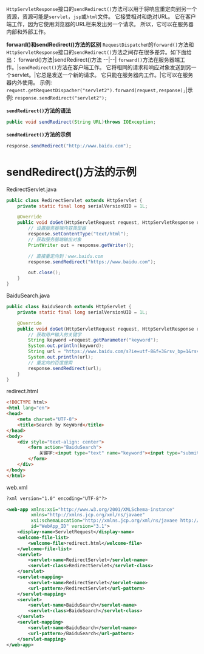 `HttpServletResponse`接口的`sendRedirect()`方法可以用于将响应重定向到另一个资源，资源可能是`servlet`，`jsp`或`html`文件。
它接受相对和绝对URL。
它在客户端工作，因为它使用浏览器的URL栏来发出另一个请求。 所以，它可以在服务器内部和外部工作。

**forward()和sendRedirect()方法的区别**
`RequestDispatche`r的`forward()`方法和`HttpServletResponse`接口的`sendRedirect()`方法之间存在很多差异。如下面给出：
forward()方法|sendRedirect()方法
--|--|
`forward()`方法在服务器端工作。|`sendRedirect()`方法在客户端工作。
它将相同的请求和响应对象发送到另一个servlet。|它总是发送一个新的请求。
它只能在服务器内工作。|它可以在服务器内外使用。
示例: `request.getRequestDispacher("servlet2").forward(request,response);`|示例: `response.sendRedirect("servlet2");`

**`sendRedirect()`方法的语法**
~~~java
public void sendRedirect(String URL)throws IOException;
~~~
**`sendRedirect()`方法的示例**
~~~java
response.sendRedirect("http://www.baidu.com");
~~~

# sendRedirect()方法的示例

RedirectServlet.java
~~~java
public class RedirectServlet extends HttpServlet {
    private static final long serialVersionUID = 1L;

    @Override
    public void doGet(HttpServletRequest request, HttpServletResponse response) throws IOException {
        // 设置服务器端内容类型器
        response.setContentType("text/html");
        // 获取服务器端输出对象
        PrintWriter out = response.getWriter();

        // 直接重定向到：www.baidu.com
        response.sendRedirect("https://www.baidu.com");

        out.close();
    }
}
~~~

BaiduSearch.java
~~~java
public class BaiduSearch extends HttpServlet {
    private static final long serialVersionUID = 1L;

    @Override
    public void doGet(HttpServletRequest request, HttpServletResponse response) throws IOException {
        // 获取用户输入的关键字
        String keyword =request.getParameter("keyword");
        System.out.println(keyword);
        String url = "https://www.baidu.com/s?ie=utf-8&f=3&rsv_bp=1&rsv_idx=1&ch=&tn=baidu&bar=&wd="+keyword+"&oq=serious&rsv_pq=b7e075bf00169b14&rsv_t=6c67hEJVKkO%2Bkg08XTXPh9dlymb7lzNfD9TVjJHyHFxBgPqqSGuCNRywm30&rqlang=cn&rsv_enter=1&prefixsug=%25E4%25BD%25A0%25E5%25A5%25BD&rsp=1&rsv_dl=ts_1&inputT=8774";
        System.out.println(url);
        // 重定向的百度搜索
        response.sendRedirect(url);
    }
}
~~~

redirect.html
~~~html
<!DOCTYPE html>
<html lang="en">
<head>
    <meta charset="UTF-8">
    <title>Search by KeyWord</title>
</head>
<body>
    <div style="text-align: center">
        <form action="BaiduSearch">
            关键字:<input type="text" name="keyword"><input type="submit" value="百度搜索">
        </form>
    </div>
</body>
</html>
~~~

web.xml
~~~xml
?xml version="1.0" encoding="UTF-8"?>

<web-app xmlns:xsi="http://www.w3.org/2001/XMLSchema-instance"
         xmlns="http://xmlns.jcp.org/xml/ns/javaee"
         xsi:schemaLocation="http://xmlns.jcp.org/xml/ns/javaee http://xmlns.jcp.org/xml/ns/javaee/web-app_3_1.xsd"
         id="WebApp_ID" version="3.1">
    <display-name>ServletRequest</display-name>
    <welcome-file-list>
        <welcome-file>redirect.html</welcome-file>
    </welcome-file-list>
    <servlet>
        <servlet-name>RedirectServlet</servlet-name>
        <servlet-class>RedirectServlet</servlet-class>
    </servlet>
    <servlet-mapping>
        <servlet-name>RedirectServlet</servlet-name>
        <url-pattern>/RedirectServlet</url-pattern>
    </servlet-mapping>
    <servlet>
        <servlet-name>BaiduSearch</servlet-name>
        <servlet-class>BaiduSearch</servlet-class>
    </servlet>
    <servlet-mapping>
        <servlet-name>BaiduSearch</servlet-name>
        <url-pattern>/BaiduSearch</url-pattern>
    </servlet-mapping>
</web-app>
~~~